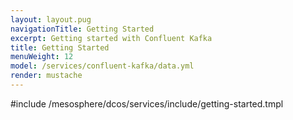 ```yaml
---
layout: layout.pug
navigationTitle: Getting Started
excerpt: Getting started with Confluent Kafka
title: Getting Started
menuWeight: 12
model: /services/confluent-kafka/data.yml
render: mustache
---
```


#include /mesosphere/dcos/services/include/getting-started.tmpl
